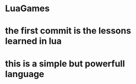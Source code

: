 # LuaGames

# the first commit is the lessons learned in lua
# this is a simple but powerfull language
